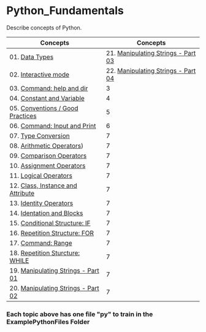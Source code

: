 # Python_Fundamentals
Describe concepts of Python.

<div align="center">
  
| Concepts | Concepts|
|----------|----------|
|  01. [Data Types](https://github.com/WanderBernardo/Python_Fundamentals/blob/main/Documents/data_types.md)                                      |21. [Manipulating Strings - Part 03](https://github.com/WanderBernardo/Python_Fundamentals/blob/main/Documents/Manipulating_Strings03.md)                                     |
|  02. [Interactive mode](https://github.com/WanderBernardo/Python_Fundamentals/blob/main/Documents/Interactive_mode_HelpDir.md)                  |22. [Manipulating Strings - Part 04](https://github.com/WanderBernardo/Python_Fundamentals/blob/main/Documents/Manipulating_Strings04.md)     |
|  03. [Command: help and dir](https://github.com/WanderBernardo/Python_Fundamentals/blob/main/Documents/Interactive_mode_HelpDir.md)             |    3     |   
|  04. [Constant and Variable](https://github.com/WanderBernardo/Python_Fundamentals/blob/main/Documents/Constant_and_Variable.md)                |    4     |
|  05. [Conventions / Good Practices](https://github.com/WanderBernardo/Python_Fundamentals/blob/main/Documents/Conventions_GoodPractices.md)     |    5     |
|  06. [Command: Input and Print](https://github.com/WanderBernardo/Python_Fundamentals/blob/main/Documents/Input_Print.md)                       |    6     |
|  07. [Type Conversion](https://github.com/WanderBernardo/Python_Fundamentals/blob/main/Documents/Type_Conversion.md)                            |    7     |
|  08. [Arithmetic Operators](https://github.com/WanderBernardo/Python_Fundamentals/blob/main/Documents/Arithmetic_Operators.md))                 |    7     |
|  09. [Comparison Operators](https://github.com/WanderBernardo/Python_Fundamentals/blob/main/Documents/Comparison_Operators.md)                  |    7     |
|  10. [Assignment Operators](https://github.com/WanderBernardo/Python_Fundamentals/blob/main/Documents/Assignment_operators.md)                  |    7     |
|  11. [Logical Operators](https://github.com/WanderBernardo/Python_Fundamentals/blob/main/Documents/Logical_Operators.md)                        |    7     |
|  12. [Class, Instance and Attribute](https://github.com/WanderBernardo/Python_Fundamentals/blob/main/Documents/Object_Class_Instance_Atrtributes.md)  |    7     |
|  13. [Identity Operators](https://github.com/WanderBernardo/Python_Fundamentals/blob/main/Documents/Identity_Operators.md)                      |    7     |
|  14. [Identation and Blocks](https://github.com/WanderBernardo/Python_Fundamentals/blob/main/Documents/Indentation_blocks.md)                   |    7     |
|  15. [Conditional Structure: IF](https://github.com/WanderBernardo/Python_Fundamentals/blob/main/Documents/Conditional_Structures_IF.md)        |    7     |
|  16. [Repetition Structure: FOR](https://github.com/WanderBernardo/Python_Fundamentals/blob/main/Documents/Repetition_Structures_FOR.md)        |    7     |
|  17. [Command: Range](https://github.com/WanderBernardo/Python_Fundamentals/blob/main/Documents/Command%3A%20Range.md)                          |    7     |
|  18. [Repetition Sturcture: WHILE](https://github.com/WanderBernardo/Python_Fundamentals/blob/main/Documents/Repetition_Structures_WHILE.md)    |    7     |
|  19. [Manipulating Strings - Part 01](https://github.com/WanderBernardo/Python_Fundamentals/blob/main/Documents/Manipulating_Strings01.md)      |    7     |
|  20. [Manipulating Strings - Part 02](https://github.com/WanderBernardo/Python_Fundamentals/blob/main/Documents/Manipulating_Strings02.md)      |    7     |
</div>

### Each topic above has one file "py" to train in the ExamplePythonFiles Folder
